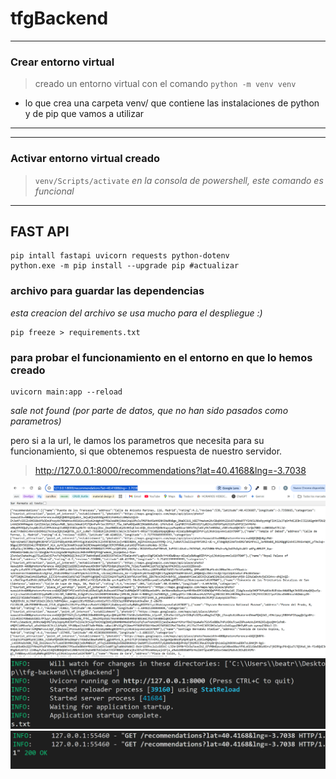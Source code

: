 # tfgBackend



---
### Crear entorno virtual
> creado un entorno virtual con el comando ```python -m venv venv```

- lo que crea una carpeta venv/ que contiene las instalaciones de python y de pip que vamos a utilizar


---

---
### Activar entorno virtual creado
> ```venv/Scripts/activate```
*en la consola de powershell, este comando es funcional*
---


## FAST API
```
pip intall fastapi uvicorn requests python-dotenv
python.exe -m pip install --upgrade pip #actualizar
``` 

### archivo para guardar las dependencias
*esta creacion del archivo se usa mucho para el despliegue :)*

```
pip freeze > requirements.txt
```



### para probar el funcionamiento en el entorno en que lo hemos creado
```
uvicorn main:app --reload 
```

*sale not found (por parte de datos, que no han sido pasados como parametros)*

pero si a la url, le damos los parametros que necesita para su funcionamiento, si que obtenemos respuesta de nuestro servidor.

> http://127.0.0.1:8000/recommendations?lat=40.4168&lng=-3.7038

![demo correcto funcionamiento del server](image.png)
![consola-demo](image-1.png)
![res-server-ok](image-2.png)
